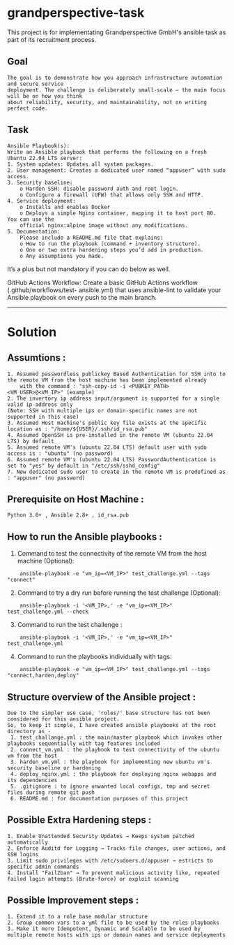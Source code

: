 # grandperspective-task
This project is for implementating Grandperspective GmbH's ansible task as part of its recruitment process. 

## Goal

    The goal is to demonstrate how you approach infrastructure automation and secure service
    deployment. The challenge is deliberately small-scale — the main focus will be on how you think
    about reliability, security, and maintainability, not on writing perfect code.

## Task

    Ansible Playbook(s): 
    Write an Ansible playbook that performs the following on a fresh Ubuntu 22.04 LTS server:
    1. System updates: Updates all system packages.
    2. User management: Creates a dedicated user named “appuser” with sudo access.
    3. Security baseline:
        o Harden SSH: disable password auth and root login.
        o Configure a firewall (UFW) that allows only SSH and HTTP.
    4. Service deployment:
        o Installs and enables Docker
        o Deploys a simple Nginx container, mapping it to host port 80. You can use the
        official nginx:alpine image without any modifications.
    5. Documentation:
        Please include a README.md file that explains:
        o How to run the playbook (command + inventory structure).
        o One or two extra hardening steps you’d add in production.
        o Any assumptions you made.

It’s a plus but not mandatory if you can do below as well.

GitHub Actions Workflow: Create a basic GitHub Actions workflow (.github/workflows/test-
ansible.yml) that uses ansible-lint to validate your Ansible playbook on every push to the main
branch.

----------------------------------------------------------------------------------------
# Solution

## Assumtions :
    1. Assumed passwordless publickey Based Authentication for SSH into to the remote VM from the host machine has been implemented already
        with the command : "ssh-copy-id -i <PUBKEY_PATH> <VM_USER>@<VM_IP>" (example)
    2. The invertory ip address input/argument is supported for a single valid ip address only 
    (Note: SSH with multiple ips or domain-specific names are not supported in this case)
    3. Assumed Host machine's public key file exists at the specific location as : "/home/${USER}/.ssh/id_rsa.pub"
    4. Assumed OpenSSH is pre-installed in the remote VM (ubuntu 22.04 LTS) by default
    5. Assumed remote VM's (ubuntu 22.04 LTS) default user with sudo access is : "ubuntu" (no password)
    6. Assumed remote VM's (ubuntu 22.04 LTS) PasswordAuthentication is set to "yes" by default in "/etc/ssh/sshd_config"
    7. New dedicated sudo user to create in the remote VM is predefined as : "appuser" (no password)

## Prerequisite on Host Machine : 
    Python 3.0+ , Ansible 2.8+ , id_rsa.pub

## How to run the Ansible playbooks :

   1. Command to test the connectivity of the remote VM from the host machine (Optional): 

```
    ansible-playbook -e "vm_ip=<VM_IP>" test_challenge.yml --tags "connect"
```

   2. Command to try a dry run before running the test challenge (Optional): 

```
    ansible-playbook -i '<VM_IP>,' -e "vm_ip=<VM_IP>" test_challenge.yml --check
```

   3. Command to run the test challenge :

```
    ansible-playbook -i '<VM_IP>,' -e "vm_ip=<VM_IP>" test_challenge.yml
```

   4. Command to run the playbooks individually with tags:

```
    ansible-playbook -e "vm_ip=<VM_IP>" test_challenge.yml --tags "connect,harden,deploy"
```

## Structure overview of the Ansible project :
    Due to the simpler use case, 'roles/' base structure has not been considered for this ansible project.
    So, to keep it simple, I have created ansible playbooks at the root directory as -
     1. test_challange.yml : the main/master playbook which invokes other playbooks sequentially with tag features included
     2. connect_vm.yml : the playbook to test connectivity of the ubuntu vm from the host
     3. harden_vm.yml : the playbook for implementing new ubuntu vm's security baseline or hardening
     4. deploy_nginx.yml : the playbook for deploying nginx webapps and its dependencies
     5. .gitignore : to ignore unwanted local configs, tmp and secret files during remote git push
     6. README.md : for documentation purposes of this project

## Possible Extra Hardening steps :
    1. Enable Unattended Security Updates → Keeps system patched automatically
    2. Enforce Auditd for Logging → Tracks file changes, user actions, and SSH logins
    3. Limit sudo privileges with /etc/sudoers.d/appuser → estricts to specific admin commands
    4. Install "Fail2ban" → To prevent malicious activity like, repeated failed login attempts (Brute-force) or exploit scanning

## Possible Improvement steps :
    1. Extend it to a role base modular structure
    2. Group common vars to a yml file to be used by the roles playbooks
    3. Make it more Idempotent, Dynamic and Scalable to be used by multiple remote hosts with ips or domain names and service deployments
  

